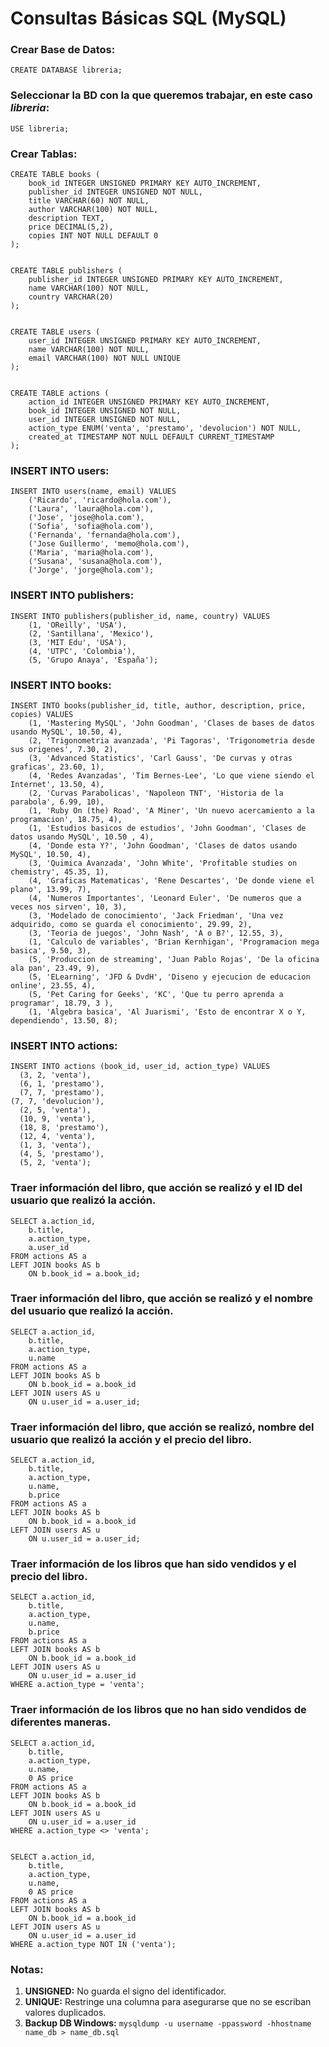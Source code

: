# Consultas Básicas SQL (MySQL)

### Crear Base de Datos:

`
CREATE DATABASE libreria;
`

### Seleccionar la BD con la que queremos trabajar, en este caso *libreria*:

`
USE libreria;
`

### Crear Tablas:

~~~
CREATE TABLE books (
	book_id INTEGER UNSIGNED PRIMARY KEY AUTO_INCREMENT,
	publisher_id INTEGER UNSIGNED NOT NULL,
	title VARCHAR(60) NOT NULL,
	author VARCHAR(100) NOT NULL,
	description TEXT,
	price DECIMAL(5,2),
	copies INT NOT NULL DEFAULT 0
);


CREATE TABLE publishers (
	publisher_id INTEGER UNSIGNED PRIMARY KEY AUTO_INCREMENT,
	name VARCHAR(100) NOT NULL,
	country VARCHAR(20)
);


CREATE TABLE users (
	user_id INTEGER UNSIGNED PRIMARY KEY AUTO_INCREMENT,
	name VARCHAR(100) NOT NULL,
	email VARCHAR(100) NOT NULL UNIQUE
);


CREATE TABLE actions (
	action_id INTEGER UNSIGNED PRIMARY KEY AUTO_INCREMENT,
	book_id INTEGER UNSIGNED NOT NULL,
	user_id INTEGER UNSIGNED NOT NULL,
	action_type ENUM('venta', 'prestamo', 'devolucion') NOT NULL,
	created_at TIMESTAMP NOT NULL DEFAULT CURRENT_TIMESTAMP
);
~~~

### INSERT INTO users:

~~~
INSERT INTO users(name, email) VALUES
    ('Ricardo', 'ricardo@hola.com'),
    ('Laura', 'laura@hola.com'),
    ('Jose', 'jose@hola.com'),
    ('Sofia', 'sofia@hola.com'),
    ('Fernanda', 'fernanda@hola.com'),
    ('Jose Guillermo', 'memo@hola.com'),
    ('Maria', 'maria@hola.com'),
    ('Susana', 'susana@hola.com'),
    ('Jorge', 'jorge@hola.com');
~~~

### INSERT INTO publishers:

~~~
INSERT INTO publishers(publisher_id, name, country) VALUES
    (1, 'OReilly', 'USA'),
    (2, 'Santillana', 'Mexico'),
    (3, 'MIT Edu', 'USA'),
    (4, 'UTPC', 'Colombia'),
    (5, 'Grupo Anaya', 'España');
~~~

### INSERT INTO books:

~~~
INSERT INTO books(publisher_id, title, author, description, price, copies) VALUES
    (1, 'Mastering MySQL', 'John Goodman', 'Clases de bases de datos usando MySQL', 10.50, 4),
    (2, 'Trigonometria avanzada', 'Pi Tagoras', 'Trigonometria desde sus origenes', 7.30, 2),
    (3, 'Advanced Statistics', 'Carl Gauss', 'De curvas y otras graficas', 23.60, 1),
    (4, 'Redes Avanzadas', 'Tim Bernes-Lee', 'Lo que viene siendo el Internet', 13.50, 4),
    (2, 'Curvas Parabolicas', 'Napoleon TNT', 'Historia de la parabola', 6.99, 10),
    (1, 'Ruby On (the) Road', 'A Miner', 'Un nuevo acercamiento a la programacion', 18.75, 4),
    (1, 'Estudios basicos de estudios', 'John Goodman', 'Clases de datos usando MySQL', 10.50 , 4),
    (4, 'Donde esta Y?', 'John Goodman', 'Clases de datos usando MySQL', 10.50, 4),
    (3, 'Quimica Avanzada', 'John White', 'Profitable studies on chemistry', 45.35, 1),
    (4, 'Graficas Matematicas', 'Rene Descartes', 'De donde viene el plano', 13.99, 7),
    (4, 'Numeros Importantes', 'Leonard Euler', 'De numeros que a veces nos sirven', 10, 3),
    (3, 'Modelado de conocimiento', 'Jack Friedman', 'Una vez adquirido, como se guarda el conocimiento', 29.99, 2),
    (3, 'Teoria de juegos', 'John Nash', 'A o B?', 12.55, 3),
    (1, 'Calculo de variables', 'Brian Kernhigan', 'Programacion mega basica', 9.50, 3),
    (5, 'Produccion de streaming', 'Juan Pablo Rojas', 'De la oficina ala pan', 23.49, 9),
    (5, 'ELearning', 'JFD & DvdH', 'Diseno y ejecucion de educacion online', 23.55, 4),
    (5, 'Pet Caring for Geeks', 'KC', 'Que tu perro aprenda a programar', 18.79, 3 ),
    (1, 'Algebra basica', 'Al Juarismi', 'Esto de encontrar X o Y, dependiendo', 13.50, 8);
~~~

### INSERT INTO actions:

~~~
INSERT INTO actions (book_id, user_id, action_type) VALUES
  (3, 2, 'venta'),
  (6, 1, 'prestamo'),
  (7, 7, 'prestamo'),
(7, 7, 'devolucion'),
  (2, 5, 'venta'),
  (10, 9, 'venta'),
  (18, 8, 'prestamo'),
  (12, 4, 'venta'),
  (1, 3, 'venta'),
  (4, 5, 'prestamo'),
  (5, 2, 'venta');
~~~

### Traer información del libro, que acción se realizó y el ID del usuario que realizó la acción.

~~~
SELECT a.action_id,
	b.title,
	a.action_type,
	a.user_id
FROM actions AS a
LEFT JOIN books AS b
	ON b.book_id = a.book_id;
~~~

### Traer información del libro, que acción se realizó y el nombre del usuario que realizó la acción.

~~~
SELECT a.action_id,
	b.title,
	a.action_type,
	u.name
FROM actions AS a
LEFT JOIN books AS b
	ON b.book_id = a.book_id
LEFT JOIN users AS u
	ON u.user_id = a.user_id;
~~~

### Traer información del libro, que acción se realizó, nombre del usuario que realizó la acción y el precio del libro.

~~~
SELECT a.action_id,
	b.title,
	a.action_type,
	u.name,
	b.price
FROM actions AS a
LEFT JOIN books AS b
	ON b.book_id = a.book_id
LEFT JOIN users AS u
	ON u.user_id = a.user_id;
~~~

### Traer información de los libros que han sido vendidos y el precio del libro.

~~~
SELECT a.action_id,
	b.title,
	a.action_type,
	u.name,
	b.price
FROM actions AS a
LEFT JOIN books AS b
	ON b.book_id = a.book_id
LEFT JOIN users AS u
	ON u.user_id = a.user_id
WHERE a.action_type = 'venta';
~~~

### Traer información de los libros que no han sido vendidos de diferentes maneras.

~~~
SELECT a.action_id,
	b.title,
	a.action_type,
	u.name,
	0 AS price
FROM actions AS a
LEFT JOIN books AS b
	ON b.book_id = a.book_id
LEFT JOIN users AS u
	ON u.user_id = a.user_id
WHERE a.action_type <> 'venta';


SELECT a.action_id,
	b.title,
	a.action_type,
	u.name,
	0 AS price
FROM actions AS a
LEFT JOIN books AS b
	ON b.book_id = a.book_id
LEFT JOIN users AS u
	ON u.user_id = a.user_id
WHERE a.action_type NOT IN ('venta');
~~~

### Notas:

1) **UNSIGNED:** No guarda el signo del identificador.
2) **UNIQUE:** Restringe una columna para asegurarse que no se escriban valores duplicados.
3) **Backup DB Windows:** `mysqldump -u username -ppassword -hhostname name_db > name_db.sql`